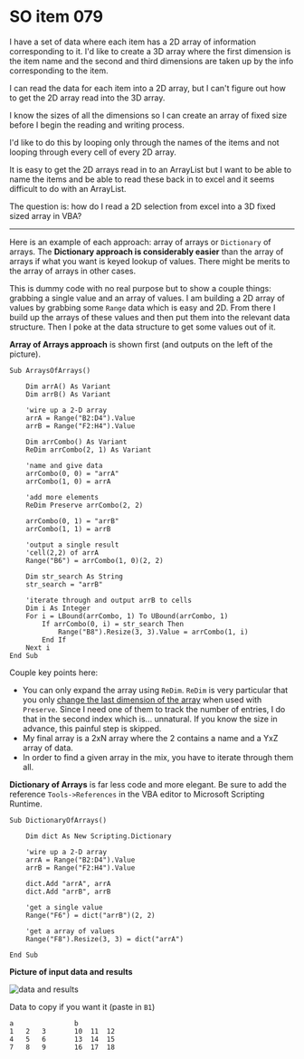 # SO item 079
I have a set of data where each item has a 2D array of information corresponding to it. I'd like to create a 3D array where the first dimension is the item name and the second and third dimensions are taken up by the info corresponding to the item.

I can read the data for each item into a 2D array, but I can't figure out how to get the 2D array read into the 3D array.

I know the sizes of all the dimensions so I can create an array of fixed size before I begin the reading and writing process.

I'd like to do this by looping only through the names of the items and not looping through every cell of every 2D array.

It is easy to get the 2D arrays read in to an ArrayList but I want to be able to name the items and be able to read these back in to excel and it seems difficult to do with an ArrayList.

The question is: how do I read a 2D selection from excel into a 3D fixed sized array in VBA?

----

Here is an example of each approach: array of arrays or `Dictionary` of arrays. The **Dictionary approach is considerably easier** than the array of arrays if what you want is keyed lookup of values. There might be merits to the array of arrays in other cases.

This is dummy code with no real purpose but to show a couple things: grabbing a single value and an array of values. I am building a 2D array of values by grabbing some `Range` data which is easy and 2D. From there I build up the arrays of these values and then put them into the relevant data structure. Then I poke at the data structure to get some values out of it.

**Array of Arrays approach** is shown first (and outputs on the left of the picture).

```
Sub ArraysOfArrays()

    Dim arrA() As Variant
    Dim arrB() As Variant

    'wire up a 2-D array
    arrA = Range("B2:D4").Value
    arrB = Range("F2:H4").Value

    Dim arrCombo() As Variant
    ReDim arrCombo(2, 1) As Variant

    'name and give data
    arrCombo(0, 0) = "arrA"
    arrCombo(1, 0) = arrA

    'add more elements
    ReDim Preserve arrCombo(2, 2)

    arrCombo(0, 1) = "arrB"
    arrCombo(1, 1) = arrB

    'output a single result
    'cell(2,2) of arrA
    Range("B6") = arrCombo(1, 0)(2, 2)

    Dim str_search As String
    str_search = "arrB"

    'iterate through and output arrB to cells
    Dim i As Integer
    For i = LBound(arrCombo, 1) To UBound(arrCombo, 1)
        If arrCombo(0, i) = str_search Then
            Range("B8").Resize(3, 3).Value = arrCombo(1, i)
        End If
    Next i
End Sub

```

Couple key points here:

*   You can only expand the array using `ReDim`. `ReDim` is very particular that you only [change the last dimension of the array](http://stackoverflow.com/a/13184027/4288101) when used with `Preserve`. Since I need one of them to track the number of entries, I do that in the second index which is... unnatural. If you know the size in advance, this painful step is skipped.
*   My final array is a 2xN array where the 2 contains a name and a YxZ array of data.
*   In order to find a given array in the mix, you have to iterate through them all.

**Dictionary of Arrays** is far less code and more elegant. Be sure to add the reference `Tools->References` in the VBA editor to Microsoft Scripting Runtime.

```
Sub DictionaryOfArrays()

    Dim dict As New Scripting.Dictionary

    'wire up a 2-D array
    arrA = Range("B2:D4").Value
    arrB = Range("F2:H4").Value

    dict.Add "arrA", arrA
    dict.Add "arrB", arrB

    'get a single value
    Range("F6") = dict("arrB")(2, 2)

    'get a array of values
    Range("F8").Resize(3, 3) = dict("arrA")

End Sub

```

**Picture of input data and results**

![data and results](https://i.stack.imgur.com/ApX58.png)

Data to copy if you want it (paste in `B1`)

```
a               b       
1   2   3       10  11  12
4   5   6       13  14  15
7   8   9       16  17  18

```
